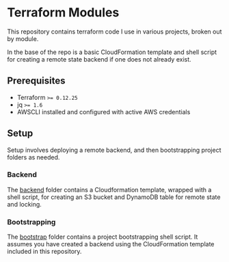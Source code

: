 # Terraform Modules
This repository contains terraform code I use in various projects, broken out by module.

In the base of the repo is a basic CloudFormation template and shell script for creating a remote state backend if one does not already exist. 

## Prerequisites
* Terraform `>= 0.12.25`
* jq `>= 1.6`
* AWSCLI installed and configured with active AWS credentials

## Setup
Setup involves deploying a remote backend, and then bootstrapping project folders as needed.

### Backend
The [backend](backend/README.md) folder contains a Cloudformation template, wrapped with a shell script, for creating an S3 bucket and DynamoDB table for remote state and locking.

### Bootstrapping
The [bootstrap](bootstrap/README.md) folder contains a project bootstrapping shell script. It assumes you have created a backend using the CloudFormation template included in this repository.
